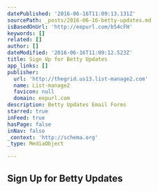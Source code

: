 ```yaml
---
datePublished: '2016-06-16T11:09:13.131Z'
sourcePath: _posts/2016-06-16-betty-updates.md
isBasedOnUrl: 'http://eepurl.com/b54cFH'
keywords: []
related: []
author: []
dateModified: '2016-06-16T11:09:12.523Z'
title: Sign Up for Betty Updates
app_links: []
publisher:
  url: 'http://thegrid.us13.list-manage2.com'
  name: List-manage2
  favicon: null
  domain: eepurl.com
description: Betty Updates Email Forms
starred: true
inFeed: true
hasPage: false
inNav: false
_context: 'http://schema.org'
_type: MediaObject

---
```

<article style=""><h1>Sign Up for Betty Updates</h1></article>